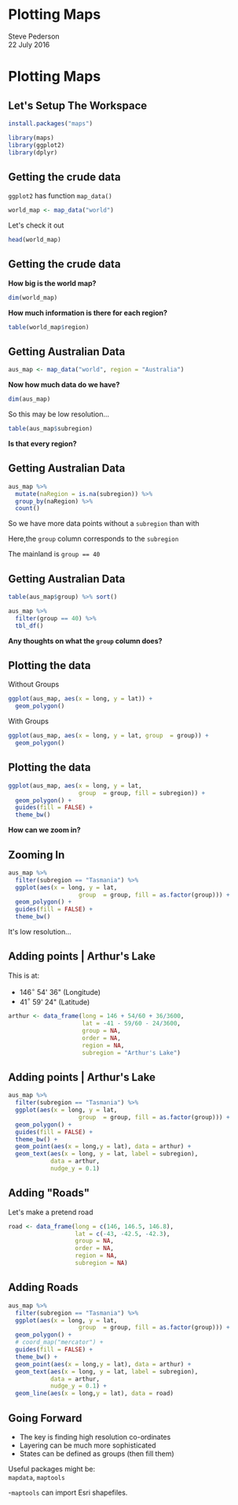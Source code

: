 # Plotting Maps
Steve Pederson  
22 July 2016  



# Plotting Maps

## Let's Setup The Workspace


```r
install.packages("maps")
```


```r
library(maps)
library(ggplot2)
library(dplyr)
```

## Getting the crude data

`ggplot2` has function `map_data()`


```r
world_map <- map_data("world")
```

Let's check it out


```r
head(world_map)
```

## Getting the crude data

__How big is the world map?__


```r
dim(world_map)
```

__How much information is there for each region?__


```r
table(world_map$region)
```

## Getting Australian Data


```r
aus_map <- map_data("world", region = "Australia")
```

__Now how much data do we have?__


```r
dim(aus_map)
```

So this may be low resolution...


```r
table(aus_map$subregion)
```

__Is that every region?__

## Getting Australian Data


```r
aus_map %>%
  mutate(naRegion = is.na(subregion)) %>%
  group_by(naRegion) %>%
  count()
```

So we have more data points without a `subregion` than with

Here,the `group` column corresponds to the `subregion`

The mainland is `group == 40`

## Getting Australian Data


```r
table(aus_map$group) %>% sort()
```


```r
aus_map %>%
  filter(group == 40) %>%
  tbl_df()
```

__Any thoughts on what the `group` column does?__

## Plotting the data

Without Groups


```r
ggplot(aus_map, aes(x = long, y = lat)) +
  geom_polygon() 
```

With Groups


```r
ggplot(aus_map, aes(x = long, y = lat, group  = group)) +
  geom_polygon() 
```

## Plotting the data


```r
ggplot(aus_map, aes(x = long, y = lat, 
                    group  = group, fill = subregion)) +
  geom_polygon() +
  guides(fill = FALSE) + 
  theme_bw()
```

__How can we zoom in?__

## Zooming In


```r
aus_map %>%
  filter(subregion == "Tasmania") %>%
  ggplot(aes(x = long, y = lat, 
                    group  = group, fill = as.factor(group))) +
  geom_polygon() +
  guides(fill = FALSE) + 
  theme_bw()
```

It's low resolution...

## Adding points | Arthur's Lake

This is at:

- 146$^{\circ}$ 54' 36" (Longitude)
- 41$^{\circ}$ 59' 24" (Latitude)


```r
arthur <- data_frame(long = 146 + 54/60 + 36/3600,
                     lat = -41 - 59/60 - 24/3600, 
                     group = NA,
                     order = NA, 
                     region = NA, 
                     subregion = "Arthur's Lake")
```

## Adding points | Arthur's Lake


```r
aus_map %>%
  filter(subregion == "Tasmania") %>%
  ggplot(aes(x = long, y = lat, 
                    group  = group, fill = as.factor(group))) +
  geom_polygon() +
  guides(fill = FALSE) + 
  theme_bw() +
  geom_point(aes(x = long,y = lat), data = arthur) +
  geom_text(aes(x = long, y = lat, label = subregion), 
            data = arthur,
            nudge_y = 0.1) 
```

## Adding "Roads"

Let's make a pretend road


```r
road <- data_frame(long = c(146, 146.5, 146.8),
                   lat = c(-43, -42.5, -42.3),
                   group = NA,
                   order = NA, 
                   region = NA, 
                   subregion = NA)
```


## Adding Roads


```r
aus_map %>%
  filter(subregion == "Tasmania") %>%
  ggplot(aes(x = long, y = lat, 
                    group  = group, fill = as.factor(group))) +
  geom_polygon() +
  # coord_map("mercator") +
  guides(fill = FALSE) + 
  theme_bw() +
  geom_point(aes(x = long,y = lat), data = arthur) +
  geom_text(aes(x = long, y = lat, label = subregion), 
            data = arthur,
            nudge_y = 0.1) +
  geom_line(aes(x = long,y = lat), data = road)
```

## Going Forward

- The key is finding high resolution co-ordinates
- Layering can be much more sophisticated
- States can be defined as groups (then fill them)

Useful packages might be:  
`mapdata`, `maptools`

-`maptools` can import Esri shapefiles.

